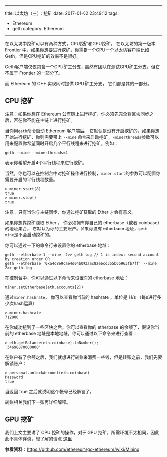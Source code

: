 
---
title: 以太坊（三）：挖矿
date: 2017-01-02 23:49:12
tags: 
  - Ethereum
  - geth
category: Ethereum
---

在以太坊中挖矿可以有两种方式，CPU挖矿和GPU挖矿。
在以太坊的第一版本 Frontier 中，如果你想要进行挖矿，你需要一个GPU一个以太坊客户端比如Geth，但是CPU挖矿的效率不是很好。

Geth客户端仅仅包含一个CPU矿工分支，虽然有团队在测试GPU矿工分支，但它不属于 Frontier 的一部分了。

而 Ethereum 的 C++ 实现同时提供 GPU 矿工分支， 它们都是其的一部分。
<!--more-->
## CPU 挖矿

注意：如果你想在 Ethereum 公有链上进行挖矿，你必须先完全将区块同步之后，否在你不能在主链上进行挖矿。

当你用`geth`命令启动 Ethereum 客户端后， 它默认是没有开启挖矿的，如果你想开始进行挖矿，你则需要带上 `--mine` 命令来启动挖矿，`-minerthreads`参数可以用来配置你希望同时开启几个平行线程来进行挖矿。例如：

    geth --mine --minerthreads=4
    
表示你希望开启4个平行线程来进行挖矿。

当然，你也可以在控制台中对挖矿操作进行控制，`miner.start`的参数可以配置你需要开启的平行线程数量。

    > miner.start(8)
    true
    > miner.stop()
    true
    
注意：只有当你与主链同步，你通过挖矿获取的 Ether 才会有意义。

如果你想靠挖矿赚取 Ether ， 你必须拥有你自己的 etherbase（或者 coinbase）的地址集合， 它默认为你的主要账户。如果你没有 etherbase 地址，`geth --mine`是不会启动挖矿的。

你可以通过一下的命令行来设置你的 etherbase 地址：

    geth --etherbase 1 --mine  2>> geth.log // 1 is index: second account by creation order OR
    geth --etherbase '0xa4d8e9cae4d04b093aac82e6cd355b6b963fb7ff' --mine 2>> geth.log
    
在控制台中，你可以通过以下命令来设置你的 etherbase 地址：

    miner.setEtherbase(eth.accounts[2])
    
通过`miner.hashrate`， 你可以查看你当前的 hashrate ，单位是 H/s （每s进行多少次hash运算）

    > miner.hashrate
    712000

在你成功挖到了一些区块之后，你可以查看你的 etherbase 的余额了，假设你当前的 etherbase 地址是本地地址，你可以通过以下命令来进行查看：

    > eth.getBalance(eth.coinbase).toNumber();
    '34698870000000' 
    
在账户有了余额之后，我们就想进行转账来消费一些钱，但是转账之前，我们先要解锁账户：

    > personal.unlockAccount(eth.coinbase)
    Password
    true
当返回 true 之后就说明这个帐号已经解锁了。

转账相关我们下一张再详细解释。

## GPU 挖矿

我们上文主要讲了 CPU 挖矿的操作，对于 GPU 挖矿，所需环境不太相同，因此此不具体详谈，想了解的请点 [这里][1] 

[1]: https://github.com/ethereum/go-ethereum/wiki/Mining

**参看资料**：https://github.com/ethereum/go-ethereum/wiki/Mining



